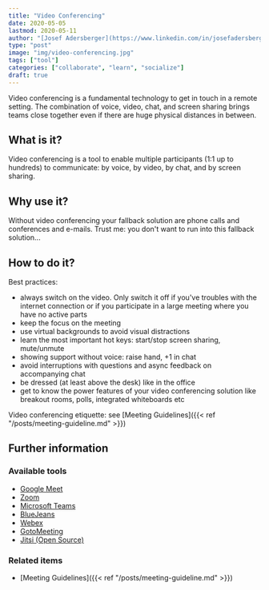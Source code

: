 ```yaml
---
title: "Video Conferencing"
date: 2020-05-05
lastmod: 2020-05-11
author: "[Josef Adersberger](https://www.linkedin.com/in/josefadersberger)"
type: "post"
image: "img/video-conferencing.jpg"
tags: ["tool"]
categories: ["collaborate", "learn", "socialize"]
draft: true
---
```


Video conferencing is a fundamental technology to get in touch in a remote setting. The combination of voice, video, chat, and screen sharing brings teams close together even if there are huge physical distances in between.

<!--more-->

## What is it?

Video conferencing is a tool to enable multiple participants (1:1 up to hundreds) to communicate: by voice, by video, by chat, and by screen sharing. 

## Why use it?

Without video conferencing your fallback solution are phone calls and conferences and e-mails. Trust me: you don't want to run into this fallback solution...

## How to do it?

Best practices:
 * always switch on the video. Only switch it off if you've troubles with the internet connection or if you participate in a large meeting where you have no active parts
 * keep the focus on the meeting
 * use virtual backgrounds to avoid visual distractions
 * learn the most important hot keys: start/stop screen sharing, mute/unmute
 * showing support without voice: raise hand, +1 in chat
 * avoid interruptions with questions and async feedback on accompanying chat
 * be dressed (at least above the desk) like in the office
 * get to know the power features of your video conferencing solution like breakout rooms, polls, integrated whiteboards etc

Video conferencing etiquette: see [Meeting Guidelines]({{< ref "/posts/meeting-guideline.md" >}})
   
## Further information

### Available tools
 * [Google Meet](https://meet.google.com)
 * [Zoom](https://zoom.us/)
 * [Microsoft Teams](https://www.microsoft.com/en-us/microsoft-365/microsoft-teams/group-chat-software)
 * [BlueJeans](https://www.bluejeans.com)
 * [Webex](https://www.webex.com)
 * [GotoMeeting](https://www.gotomeeting.com)
 * [Jitsi (Open Source)](https://jitsi.org)

### Related items

* [Meeting Guidelines]({{< ref "/posts/meeting-guideline.md" >}})
